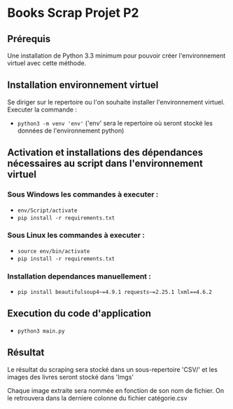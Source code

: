 # __Books Scrap Projet P2__

## Prérequis
Une installation de Python 3.3 minimum pour pouvoir créer l'environnement virtuel avec cette méthode.

## Installation environnement virtuel
Se diriger sur le repertoire ou l'on souhaite installer l'environnement virtuel.
Executer la commande :
* `python3 -m venv 'env'` ('env' sera le repertoire où seront stocké les données de l'environnement 
python)

## Activation et installations des dépendances nécessaires au script dans l'environnement virtuel
### Sous Windows les commandes à executer :
* `env/Script/activate`
* `pip install -r requirements.txt`

### Sous Linux les commandes à executer : 
* `source env/bin/activate`
* `pip install -r requirements.txt`

### Installation dependances manuellement :
* `pip install beautifulsoup4~=4.9.1 requests~=2.25.1 lxml==4.6.2` 

## Execution du code d'application

* `python3 main.py`

## Résultat

Le résultat du scraping sera stocké dans un sous-repertoire 'CSV/' et les images des livres seront stocké 
dans 'Imgs'

Chaque image extraite sera nommée en fonction de son nom de fichier. On le retrouvera dans la derniere colonne 
du fichier catégorie.csv  
